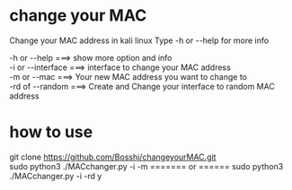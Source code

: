 # change your MAC
Change your MAC address in kali linux 
Type -h or --help for more info

-h or --help ===> show more option and info</br>
-i or --interface ===> interface to change your MAC address</br>
-m or --mac ===> Your new MAC address you want to change to</br>
-rd of --random ===> Create and Change your interface to random MAC address</br>

# how to use
git clone https://github.com/Bosshj/changeyourMAC.git</br>
sudo python3 ./MACchanger.py -i <interface> -m <New MAC address>
======= or ======
sudo python3 ./MACchanger.py -i <interface> -rd y
